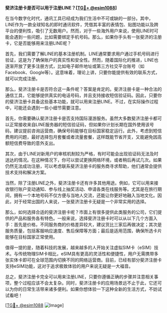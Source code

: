 **斐济注册卡是否可以用于注册LINE？[[TG💪+ @esim1088](https://t.me/s/esim1088)]**

在当今数字化时代，通讯工具已经成为我们生活中不可或缺的一部分。其中，LINE作为一款全球知名的即时通讯软件，凭借其丰富的表情包、贴图功能以及跨平台的便利性，吸引了无数用户。然而，对于一些海外用户来说，使用LINE时可能会遇到一些问题，比如需要绑定手机号码。那么，如果你手头有一张斐济的注册卡，它是否能够用来注册LINE呢？

首先，我们需要了解LINE的基本注册机制。LINE通常要求用户通过手机号码进行验证，这是为了确保账户的真实性和安全性。然而，随着国际化的推进，LINE也逐渐开放了更多注册方式，比如电子邮件地址或第三方社交平台账号（如Facebook、Google等）。这意味着，理论上讲，只要你能提供有效的联系方式，就可以完成注册。

那么，斐济注册卡是否符合这一条件呢？答案是肯定的。斐济注册卡是一种合法的通信工具，它能够提供真实的电话号码，并且支持接收短信验证码。因此，只要你的斐济注册卡具备这些基本功能，就可以用来注册LINE。不过，在实际操作过程中，可能还会遇到一些小细节需要注意。

首先，你需要确认斐济注册卡是否支持国际漫游服务。虽然大多数斐济注册卡都可以正常接收来自LINE服务器的短信验证码，但如果你计划长期在国外使用该号码，建议提前咨询运营商，确保号码能够在目标国家稳定运行。此外，考虑到短信费用的问题，最好选择包月套餐或者流量套餐，这样既能节省开支，又能避免因高额短信费导致的意外支出。

其次，由于LINE对新用户的审核机制较为严格，有时可能会出现验证码无法及时送达的情况。在这种情况下，你可以尝试更换网络环境，或者稍后再试几次。如果仍然无法成功注册，可以考虑联系斐济注册卡的服务商寻求帮助，他们通常会提供技术支持和解决方案。

当然，除了注册LINE之外，斐济注册卡还有许多其他用途。例如，它可以用来接收银行账户变动通知、参与线上抽奖活动、申请各类在线服务等。尤其是在旅行期间，拥有一个本地号码不仅方便与当地人交流，还能让你更好地融入当地文化。因此，对于经常出国的人来说，一张斐济注册卡无疑是一个非常实用的选择。

那么，如何选择合适的斐济注册卡呢？市面上有很多提供此类服务的公司，它们提供的产品和服务各有特色。一般来说，选择斐济注册卡时可以从以下几个方面入手：首先是价格，不同服务商的价格差异较大，建议货比三家后再做决定；其次是服务质量，包括客服响应速度、售后保障等方面；最后是适用范围，确保所选卡片能够在目标国家正常使用。

值得一提的是，随着科技的发展，越来越多的人开始关注虚拟SIM卡（eSIM）技术。与传统物理SIM卡相比，eSIM具有更高的灵活性和便捷性，用户无需携带多张实体卡即可在全球范围内切换不同的网络运营商。目前，已经有部分斐济注册卡支持eSIM功能，这对于追求极致体验的用户来说无疑是一大福音。

总之，斐济注册卡完全可以用来注册LINE，只要你遵循正确的步骤并注意相关事项，整个过程应该不会太复杂。同时，斐济注册卡的应用场景远不止于此，它还可以为你的日常生活带来诸多便利。如果你想体验一下这种全新的生活方式，不妨试试看吧！

[[TG💪+ @esim1088](https://t.me/s/esim1088) ![Image](https://i.postimg.cc/4NQfJmqS/Snipaste-2025-05-13-00-14-12.png)]